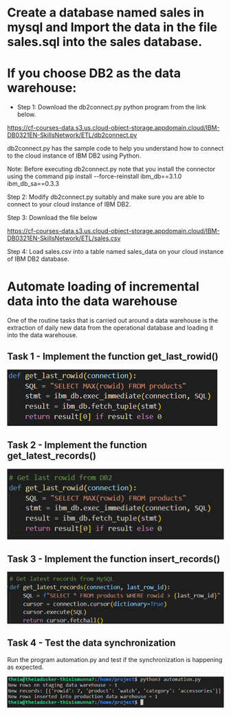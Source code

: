 # Create a database named sales in mysql and Import the data in the file sales.sql into the sales database.
# If you choose DB2 as the data warehouse:
- Step 1: Download the db2connect.py python program from the link below.

https://cf-courses-data.s3.us.cloud-object-storage.appdomain.cloud/IBM-DB0321EN-SkillsNetwork/ETL/db2connect.py

db2connect.py has the sample code to help you understand how to connect to the cloud instance of IBM DB2 using Python.

Note: Before executing db2connect.py note that you install the connector using the command pip install --force-reinstall ibm_db==3.1.0 ibm_db_sa==0.3.3

Step 2: Modify db2connect.py suitably and make sure you are able to connect to your cloud instance of IBM DB2.

Step 3: Download the file below

https://cf-courses-data.s3.us.cloud-object-storage.appdomain.cloud/IBM-DB0321EN-SkillsNetwork/ETL/sales.csv

Step 4: Load sales.csv into a table named sales_data on your cloud instance of IBM DB2 database.
# Automate loading of incremental data into the data warehouse
One of the routine tasks that is carried out around a data warehouse is the extraction of daily new data from the operational database and loading it into the data warehouse.
## Task 1 - Implement the function get_last_rowid()
![](https://github.com/munna710/data-enginering-capstone-project/blob/main/Automate%20loading%20of%20incremental%20data%20into%20the%20data%20warehouse/images/t1.png)
## Task 2 - Implement the function get_latest_records()
![](https://github.com/munna710/data-enginering-capstone-project/blob/main/Automate%20loading%20of%20incremental%20data%20into%20the%20data%20warehouse/images/t2.png)
## Task 3 - Implement the function insert_records()
![](https://github.com/munna710/data-enginering-capstone-project/blob/main/Automate%20loading%20of%20incremental%20data%20into%20the%20data%20warehouse/images/t3.png)
## Task 4 - Test the data synchronization
Run the program automation.py and test if the synchronization is happening as expected.

![](https://github.com/munna710/data-enginering-capstone-project/blob/main/Automate%20loading%20of%20incremental%20data%20into%20the%20data%20warehouse/images/sync.png)
